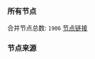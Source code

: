 ### 所有节点
合并节点总数: `1906`
[节点链接](https://raw.githubusercontent.com/rzhy1/11/master/sub/sub_merge_base64.txt)

### 节点来源
